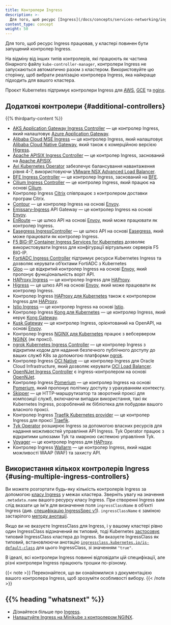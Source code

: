 ```yaml
---
title: Контролери Ingress
description: >-
  Для того, щоб ресурс [Ingress](/docs/concepts/services-networking/ingress/) працював у вашому кластері, повинен бути запущений _контролер Ingress_. Вам потрібно вибрати принаймні один контролер Ingress та переконатися, що він налаштований у вашому кластері. На цій сторінці перелічені поширені контролери Ingress, які ви можете встановити.
content_type: concept
weight: 50
---
```


<!-- overview -->

Для того, щоб ресурс Ingress працював, у кластері повинен бути запущений контролер Ingress.

На відміну від інших типів контролерів, які працюють як частина бінарного файлу `kube-controller-manager`, контролери Ingress не запускаються автоматично разом з кластером. Використовуйте цю сторінку, щоб вибрати реалізацію контролера Ingress, яка найкраще підходить для вашого кластера.

Проєкт Kubernetes підтримує контролери Ingress для [AWS](https://github.com/kubernetes-sigs/aws-load-balancer-controller#readme), [GCE](https://git.k8s.io/ingress-gce/README.md#readme) та [nginx](https://git.k8s.io/ingress-nginx/README.md#readme).

<!-- body -->

## Додаткові контролери {#additional-controllers}

{{% thirdparty-content %}}

* [AKS Application Gateway Ingress Controller](https://docs.microsoft.com/azure/application-gateway/tutorial-ingress-controller-add-on-existing?toc=https%3A%2F%2Fdocs.microsoft.com%2Fen-us%2Fazure%2Faks%2Ftoc.json&bc=https%3A%2F%2Fdocs.microsoft.com%2Fen-us%2Fazure%2Fbread%2Ftoc.json) — це контролер Ingress, який налаштовує [Azure Application Gateway](https://docs.microsoft.com/azure/application-gateway/overview).
* [Alibaba Cloud MSE Ingress](https://www.alibabacloud.com/help/en/mse/user-guide/overview-of-mse-ingress-gateways) — це контролер Ingress, який налаштовує [Alibaba Cloud Native Gateway](https://www.alibabacloud.com/help/en/mse/product-overview/cloud-native-gateway-overview?spm=a2c63.p38356.0.0.20563003HJK9is), який також є комерційною версією [Higress](https://github.com/alibaba/higress).
* [Apache APISIX Ingress Controller](https://github.com/apache/apisix-ingress-controller) — це контролер Ingress, заснований на [Apache APISIX](https://github.com/apache/apisix).
* [Avi Kubernetes Operator](https://github.com/vmware/load-balancer-and-ingress-services-for-kubernetes) забезпечує балансування навантаження рівня 4-7, використовуючи [VMware NSX Advanced Load Balancer](https://avinetworks.com/).
* [BFE Ingress Controller](https://github.com/bfenetworks/ingress-bfe) — це контролер Ingress, заснований на [BFE](https://www.bfe-networks.net).
* [Cilium Ingress Controller](https://docs.cilium.io/en/stable/network/servicemesh/ingress/) — це контролер Ingress, який працює на основі [Cilium](https://cilium.io/).
* Контролер Ingress [Citrix](https://github.com/citrix/citrix-k8s-ingress-controller#readme) співпрацює з контролером доставки програм Citrix.
* [Contour](https://projectcontour.io/) — це контролер Ingress на основі [Envoy](https://www.envoyproxy.io/).
* [Emissary-Ingress](https://www.getambassador.io/products/api-gateway) API Gateway — це контролер Ingress на основі [Envoy](https://www.envoyproxy.io).
* [EnRoute](https://getenroute.io/) — це шлюз API на основі [Envoy](https://www.envoyproxy.io), який може працювати як контролер Ingress.
* [Easegress IngressController](https://megaease.com/docs/easegress/04.cloud-native/4.1.kubernetes-ingress-controller/) — це шлюз API на основі [Easegress](https://megaease.com/easegress/), який може працювати як контролер Ingress.
* [F5 BIG-IP Container Ingress Services for Kubernetes](https://clouddocs.f5.com/containers/latest/userguide/kubernetes/) дозволяє використовувати Ingress для конфігурації віртуальних серверів F5 BIG-IP.
* [FortiADC Ingress Controller](https://docs.fortinet.com/document/fortiadc/7.0.0/fortiadc-ingress-controller/742835/fortiadc-ingress-controller-overview) підтримує ресурси Kubernetes Ingress та дозволяє керувати обʼєктами FortiADC з Kubernetes
* [Gloo](https://gloo.solo.io) — це відкритий контролер Ingress на основі [Envoy](https://www.envoyproxy.io), який пропонує функціональність воріт API.
* [HAProxy Ingress](https://haproxy-ingress.github.io/) — це контролер Ingress для
  [HAProxy](https://www.haproxy.org/#desc).
* [Higress](https://github.com/alibaba/higress) — це шлюз API на основі [Envoy](https://www.envoyproxy.io), який може працювати як контролер Ingress.
* Контролер Ingress [HAProxy для Kubernetes](https://github.com/haproxytech/kubernetes-ingress#readme) також є контролером Ingress для [HAProxy](https://www.haproxy.org/#desc).
* [Istio Ingress](https://istio.io/latest/docs/tasks/traffic-management/ingress/kubernetes-ingress/) — це контролер Ingress на основі [Istio](https://istio.io/).
* Контролер Ingress [Kong для Kubernetes](https://github.com/Kong/kubernetes-ingress-controller#readme) — це контролер Ingress, який керує [Kong Gateway](https://konghq.com/kong/).
* [Kusk Gateway](https://kusk.kubeshop.io/) — це контролер Ingress, орієнтований на OpenAPI, на основі [Envoy](https://www.envoyproxy.io).
* Контролер Ingress [NGINX для Kubernetes](https://www.nginx.com/products/nginx-ingress-controller/) працює з вебсервером [NGINX](https://www.nginx.com/resources/glossary/nginx/) (як проксі).
* [ngrok Kubernetes Ingress Controller](https://github.com/ngrok/kubernetes-ingress-controller) — це контролер Ingress з відкритим кодом для надання безпечного публічного доступу до ваших служб K8s за допомогою платформи [ngrok](https://ngrok.com).
* Контролер Ingress [OCI Native](https://github.com/oracle/oci-native-ingress-controller#readme) — це контролер Ingress для Oracle Cloud Infrastructure, який дозволяє керувати [OCI Load Balancer](https://docs.oracle.com/en-us/iaas/Content/Balance/home.htm).
* [OpenNJet Ingress Controller](https://gitee.com/njet-rd/open-njet-kic) є ingress-контролером на основі [OpenNJet](https://njet.org.cn/).
* Контролер Ingress [Pomerium](https://www.pomerium.com/docs/k8s/ingress.html) — це контролер Ingress на основі [Pomerium](https://pomerium.com/), який пропонує політику доступу з урахуванням контексту.
* [Skipper](https://opensource.zalando.com/skipper/kubernetes/ingress-controller/) — це HTTP-маршрутизатор та зворотний проксі для композиції служб, включаючи випадки використання, такі як Kubernetes Ingress, розроблений як бібліотека для побудови вашого власного проксі.
* Контролер Ingress [Traefik Kubernetes provider](https://doc.traefik.io/traefik/providers/kubernetes-ingress/) — це контролер Ingress для проксі [Traefik](https://traefik.io/traefik/).
* [Tyk Operator](https://github.com/TykTechnologies/tyk-operator) розширює Ingress за допомогою власних ресурсів для надання можливостей управління API Ingress. Tyk Operator працює з відкритими шлюзами Tyk та хмарною системою управління Tyk.
* [Voyager](https://voyagermesh.com) — це контролер Ingress для
  [HAProxy](https://www.haproxy.org/#desc).
* Контролер Ingress [Wallarm](https://www.wallarm.com/solutions/waf-for-kubernetes) — це контролер Ingress, який надає можливості WAAP (WAF) та захисту API.

## Використання кількох контролерів Ingress {#using-multiple-ingress-controllers}

Ви можете розгортати будь-яку кількість контролерів Ingress за допомогою [класу Ingress](/docs/concepts/services-networking/ingress/#ingress-class) у межах кластера. Зверніть увагу на значення `.metadata.name` вашого ресурсу класу Ingress. При створенні Ingress вам слід вказати це ім'я для визначення поля `ingressClassName` в обʼєкті Ingress (див. [специфікацію IngressSpec v1](/docs/reference/kubernetes-api/service-resources/ingress-v1/#IngressSpec)). `ingressClassName` є заміною застарілого [методу анотації](/docs/concepts/services-networking/ingress/#deprecated-annotation).

Якщо ви не вказуєте IngressClass для Ingress, і у вашому кластері рівно один IngressClass відзначений як типовий, тоді Kubernetes [застосовує](/docs/concepts/services-networking/ingress/#default-ingress-class) типовий IngressClass кластера до Ingress. Ви вказуєте IngressClass як типовий, встановлюючи анотацію [`ingressclass.kubernetes.io/is-default-class`](/docs/reference/labels-annotations-taints/#ingressclass-kubernetes-io-is-default-class) для цього IngressClass, зі значенням `"true"`.

В ідеалі, всі контролери Ingress повинні відповідати цій специфікації, але різні контролери Ingress працюють трошки по-різному.

{{< note >}}
Переконайтеся, що ви ознайомилися з документацією вашого контролера Ingress, щоб зрозуміти особливості вибору.
{{< /note >}}

## {{% heading "whatsnext" %}}

* Дізнайтеся більше про [Ingress](/docs/concepts/services-networking/ingress/).
* [Налаштуйте Ingress на Minikube з контролером NGINX](/docs/tasks/access-application-cluster/ingress-minikube).
